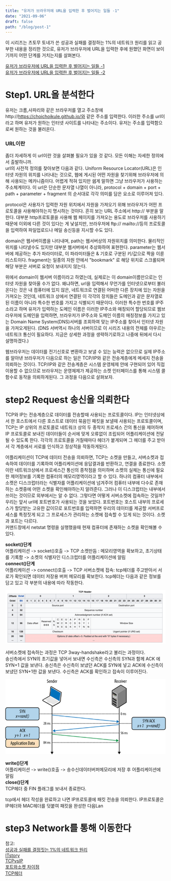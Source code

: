 ```yaml
---
title: "유저가 브라우저에 URL을 입력한 후 벌어지는 일들 -1"
date: "2021-09-06"
draft: false
path: "/blog/post-1"
---
```


이 시리즈는 츠토무 토네가 쓴 성공과 실패를 결정하는 1%의 네트워크 원리를 읽고 공부한 내용을 정리한 것으로,
유저가 브라우저에 URL을 입력한 후에 원했던 화면이 보이기까지 어떤 단계를 거치는지를 살펴본다.

[유저가 브라우저에 URL을 입력한 후 벌어지는 일들 -1](https://choichoikule.github.io/blog/post-1)  
[유저가 브라우저에 URL을 입력한 후 벌어지는 일들 -2](https://choichoikule.github.io/blog/post-7)

# Step1. URL을 분석한다

유저는 크롬,사파리와 같은 브라우저를 열고 주소창에 http://https://choichoikule.github.io/와 같은 주소를 입력한다.
이러한 주소를 url이라고 하며 유저가 원하는 인터넷 사이트를 나타내는 주소이다. 유저는 주소를 입력함으로써 원하는 것을 불러온다.

### URL이란

좀더 자세하게 이 url이란 것을 살펴볼 필요가 있을 것 같다. 모든 이해는 자세한 정의에서 출발하니까.  
url의 사전적 정의를 찾아보면 다음과 같다. Uniform Resource Locator(URL)은 인터넷 자원의 위치를 나타내는 것으로, 웹에 게시된 어떤 자원을 찾기위해
브라우저에 의해 사용되는 메카니즘이다. 어렵게 적혀 있지만 쉡게 말하면 그냥 브라우저가 사용하는 주소체계이다. 이 url은 단순한 문자열 나열이 아니라,
protocol + domain + port + path + parameter + fragment 의 순서대로 각각 의미를 담은 요소로 이루어져 있다.

protocol은 사용자가 입력한 자원 위치에서 자원을 가져오기 위해 브라우저가 어떤 프로토콜을 사용해야하는지 명시하는 것이다.
흔히 보는 URL 주소에서 http:// 부분을 말한다. 대부분 http프로토콜을 사용해 웹 페이지를 가져오는 용도로 브라우저를 사용하기 때문에
이외에 다른 것이 있다는 게 낯설지만, 브라우저에 ftp:// mailto://등의 프로토콜을 입력하여 파일업로드나 메일 송신등을 지시할 수도 있다.

domain은 웹서버이름을 나타내며, path는 웹서버상의 자원위치를 의미한다. 물리적인 위치를 나타낼수도 있지만 대부분 웹서버에서 추상화하여 표현한다.
parameter는 웹서버에 제공하는 추가 파라미터로, 이 파라미터들은 & 기호로 구분된 키/값으로 짝을 이룬 리스트이다.
fragment는 일종의 자원 안에서 "bookmark" 로 해당 위치로 스크롤되며 해당 부분은 서버로 요청이 보내지지 않는다.

<!-- 위에서 잠깐 언급했듯이 인터넷상의 자원들은 숫자로 이루어진 실질적인 주소인 IP 주소라는 것을 가지고 있다. 이러한 숫자들을 외우는 것보다 문자로된 이름을 지어 명명하는 것이 편하기 때문에 domain을 사용하지만
이 domain이름만으로는
## IP주소체계

TCP/IP 네트워크는 서브넷이라는 작은단위의 네트워크를 라우터로 연결하여 전체 네트워크를 완성하는데 네트워크의 번호와
호스트 번호를 합쳐서 IP주소라고 한다.
IPv4체계에서 IP 주소는 32비트의 디지털 데이터로, 8비트씩 점으로 구분하여 10진수로 표기한다.
네트워크 주소 영역이 어디까지인지에 따라 IP주소를 클래스로 구분할 수 있고, 해당 클래스에 따라 기본 서브넷 마스크가 주어진다.
기본 서브넷 마스크는 네트워크 주소부분의 비트를 1로, 호스트부분의 비트를 0으로 표시하며, IP 주소와 서브넷 마스크를 AND 연산 하면 네트워크 주소를 구할 수 있다.
보안과 효율을 위해 호스트 번호 구간을 분할하여 서브네트워크를 만들어서 사용할 수도 있다. -->

위에서 domain이 웹서버 이름이라고 하였는데, 실제로는 이 domain이름만으로는 인터넷 자원을 찾아올 수가 없다. 왜냐하면, url을 입력해서 무언가를 인터넷으로부터 불러온다는 것은 내 컴퓨터에 있지 않은,
네트워크로 연결된 어떠한 다른 장치에 있는 자원을 가져오는 것인데, 네트워크 상에서 연결된 이 각각의 장치들은 도메인과 같은 문자열로된 이름이 아니라 특수한 번호를 가지고 식별되기 때문이다.
이러한 특수한 번호를 IP주소라고 하며 유저가 입력하는 도메인 이름은 이러한 IP주소와 매칭되어 할당되므로 웹브라우저에 도메인을 입력하면, 브라우저가 IP주소와 도메인 이름의 매칭정보를 가지고 있는 Domain Name System(DNS)서버를 조회하여 맞는 IP주소를 찾아서 인터넷 자원을 가져오게된다. (DNS 서버역시 하나의 서버이므로 이 시리즈 내용의 전체를 아우르는 네트워크 통신이 필요하다. 지금은 상세한 과정을 생략하기로하고 나중에 뒤에서 다시 설명하겠다.)

<!-- ### DNS서버를 조회하여 IP 주소 알아내기

DNS서버 역시 하나의 서버이므로 네트워크를 통해 데이터를 주고받는 과정이 필요하다.
데이터를 보내는 것은 어플리케이션의 단일 동작만으로는 불가능하며 컴퓨터 운영체제내부의 네트워크 제어 시스템이 함께 동작해야한다. 이 과정이 바로 그 유명한 OSI 7계층으로 표현된다.
DNS서버에 IP주소를 요청하기 위한 메세지 작성은 DNS 리졸버라고 하는 것이 담당하므로 브라우저는 리졸버를 호출하여 메세지 작성을 의뢰하고, 리졸버의 메세지가 전송되어 DNS서버로부터 응답이 오면 실제 IP주소를 알게된다고만 정리하고 다음 내용으로 넘어가겠다. -->

웹브라우저는 데이터를 전기신호로 변환하고 보낼 수 있는 능력은 없으므로 실제 IP주소를 알아낸 브라우저가 다음으로 하는 일은 TCP/IP와 같은 전송계층에게 메세지 전송을 의뢰하는 것이다.
TCP/IP와 같은 전송계층은 시스템 운영체제 안에 구현되어 있어 직접 이용할 수 없으므로 브라우저는 운영체제가 제공하는 소켓 인터페이스를 통해 시스템 콜 함수로 동작을 의뢰하게된다.
그 과정을 다음으로 살펴보자.

# step2 Request 송신을 의뢰한다

TCP와 IP는 전송계층으로 데이터를 전송할때 사용되는 프로토콜이다. IP는 인터넷상에서 한 호스트에서 다른 호스트로 데이터 묶음인 패킷을 보낼때 사용되는 프로토콜이며,
TCP는 IP 상위의 프로토콜로 네트워크 상의 두 종착지 프로세스 간의 통신을 제어하며 IP 프로토콜로 보내진 데이터들이 순서에 맞게 오류없이 조립되어 어플리케이션에 전달될 수 있도록 한다.
각각의 프로토콜을 거칠때마다 헤더가 붙게되며 그 헤더를 주고 받아서 각 계층에서 서로를 인식하고 정상적을 작동하게된다.

어플리케이션이 TCP에 데이터 전송을 의뢰하면, TCP는 소켓을 만들고, 서버소켓과 접속하여 데이터를 기록하여 어플리케이션에 응답결과를 반환하고, 연결을 종료한다.
소켓이란 네트워크상에서 프로세스간 통신의 종착점을 의미하며 소켓의 실체는 통신에 필요한 제어정보를 기록한 컴퓨터의 메모리영역이라고 할 수 있다.
하나의 컴퓨터 내부에서 소켓은 디스크럽터라는 식별자를 어플리케이션에 넘겨주어 컴퓨터 내부에 다수로 존재하는 소켓중에 어떤 소켓을 확인해야하는지 알려준다.
그러나 이 디스크럽터는 내부에서 쓰이는 것이므로 외부에서는 알 수 없다. 그렇다면 어떻게 서버소켓에 접속하는 것일까? 우리는 앞서 url에 포트번호가 사용되는 것을 보았다. 포트번호는 호스트 내부의 프로세스가 할당받는 고유한 값이므로
포트번호를 입력하면 우리의 데이터를 제공할 서버프로세스를 특정짓게 되고 그 프로세스가 관리하는 소켓에 접속할 수 있게 되는 것이다. 소켓과 포트는 다르다.  
커맨드창에서 netstat 명령을 실행했을때 현재 컴퓨터에 존재하는 소켓을 확인해볼 수 있다.

**socket()단계**  
어플리케이션 -> socket()호출 -> TCP 소켓만듬 : 메모리영역을 확보하고, 초기상태를 기록함
-> 소켓의 식별자인 디스크럽터를 어플리케이션에 알림  
**connect()단계**  
어플리케이션 -> connect()호출 -> TCP 서버소켓에 접속: tcp헤더를 주고받아서 서로가 확인되면 데이터 저장용 버퍼 메모리를 확보한다.
tcp헤더는 다음과 같은 정보를 담고 있고 각 부분의 내용에 따라 작동한다.

![tcp-header](../images/post1/tcp-header.png)

서버소켓에 접속하는 과정은 TCP 3way-handshake라고 불리는 과정이다.  
송신측에서 SYN의 초기값을 넣어서 보내면 수신측은 수신측의 SYN과 함께 ACK 에 SYN+1 값을 보낸다.
송신측은 수신측이 보냈던 ACK를 SYN에 넣고 ACK에 수신측이 보냈던 SYN+1한 값을 보낸다.
수신측은 ACK를 확인하고 접속이 이루어진다.

![tcp-header](../images/post1/tcp-3way-handshake.png)

**write()단계**  
어플리케이션 -> write()호출 -> 송수신데이터버퍼메모리에 저장 후 어플리케이션에 알림  
**close()단계**  
TCP헤더 중 FIN 플래그를 보내서 종료한다.

tcp에서 헤더 작성을 완료하고 나면 IP프로토콜에 패킷 전송을 의뢰한다.
IP프로토콜은 IP헤더와 MAC헤더를 덧붙여 패킷을 완성한 다음Lan

# step3 Network를 통해 이동한다

참고:  
[성공과 실패를 결정짓는 1%의 네트워크 원리](https://www.aladin.co.kr/shop/wproduct.aspx?ItemId=163484025)  
[ITstory](https://copycode.tistory.com/32)  
[TCPvsIP](http://www.differencebetween.net/technology/internet/difference-between-tcp-and-ip/)  
[포트와소켓 차이점](https://blog.naver.com/PostView.nhn?blogId=myca11&logNo=221389847130&categoryNo=24&parentCategoryNo=0&viewDate=&currentPage=1&postListTopCurrentPage=1&from=postView)  
[TCP헤더](https://evan-moon.github.io/2019/11/10/header-of-tcp/)
